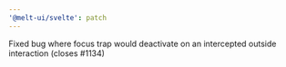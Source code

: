 ```yaml
---
'@melt-ui/svelte': patch
---
```


Fixed bug where focus trap would deactivate on an intercepted outside interaction (closes #1134)
